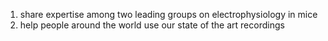 1. share expertise among two leading groups on electrophysiology in mice
2. help people around the world use our state of the art recordings
